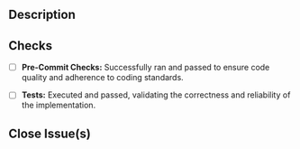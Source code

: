 ## Description

<!--
Provide a concise and informative description of the changes introduced by this pull request.
-->

## Checks

- [ ] **Pre-Commit Checks:** Successfully ran and passed to ensure code quality and adherence to coding standards.

- [ ] **Tests:** Executed and passed, validating the correctness and reliability of the implementation.

## Close Issue(s)

<!--
Please add in issue numbers this pull request will close, if applicable
Examples: Fixes #666 or Closes #888
-->
